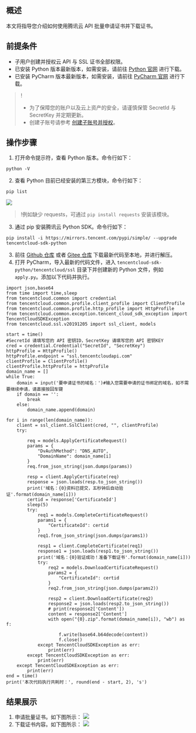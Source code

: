 ## 概述
本文将指导您介绍如何使用腾讯云 API 批量申请证书并下载证书。

## 前提条件
- 子用户创建并授权云 API 与 SSL 证书全部权限。
- 已安装 Python 版本最新版本，如需安装，请前往 [Python 官网](https://www.python.org/downloads/) 进行下载。
- 已安装 PyCharm 版本最新版本，如需安装，请前往 [PyCharm 官网](http://www.jetbrains.com/pycharm/download/#section=windows) 进行下载。
>!
>- 为了保障您的账户以及云上资产的安全，请谨慎保管 SecretId 与 SecretKey 并定期更新。
>- 创建子账号请参考 [创建子账号并授权](https://cloud.tencent.com/document/product/598/54458)。

## 操作步骤
1. 打开命令提示符，查看 Python 版本。命令行如下：
```
python -V
```
2. 查看 Python 目前已经安装的第三方模块，命令行如下：
```
pip list
```
![](https://qcloudimg.tencent-cloud.cn/raw/a9e6874edf016baa7f88f52352222dcb.png)
>!例如缺少 requests，可通过 `pip install requests` 安装该模块。
>
3. 通过 pip 安装腾讯云 Python SDK。命令行如下：
```
pip install -i https://mirrors.tencent.com/pypi/simple/ --upgrade tencentcloud-sdk-python
```
3. 前往 [Github 仓库](https://github.com/tencentcloud/tencentcloud-sdk-python) 或者 [Gitee 仓库](https://gitee.com/tencentcloud/tencentcloud-sdk-python) 下载最新代码至本地，并进行解压。
4. 打开 PyCharm，导入最新的代码文件，进入 `tencentcloud-sdk-python/tencentcloud/ssl` 目录下并创建新的 Python 文件，例如 `apply.py`。添加以下代码并执行。
```
import json,base64
from time import time,sleep
from tencentcloud.common import credential
from tencentcloud.common.profile.client_profile import ClientProfile
from tencentcloud.common.profile.http_profile import HttpProfile
from tencentcloud.common.exception.tencent_cloud_sdk_exception import TencentCloudSDKException
from tencentcloud.ssl.v20191205 import ssl_client, models

start = time()
#SecretId 请填写您的 API 密钥ID，SecretKey 请填写您的 API 密钥KEY
cred = credential.Credential("SecretId", "SecretKey")
httpProfile = HttpProfile()
httpProfile.endpoint = "ssl.tencentcloudapi.com"
clientProfile = ClientProfile()
clientProfile.httpProfile = httpProfile
domain_name = []
while True:
    domain = input('要申请证书的域名：')#输入您需要申请的证书绑定的域名，如不需要继续申请，请直接按回车键
    if domain == '':
        break
    else:
        domain_name.append(domain)

for i in range(len(domain_name)):
    client = ssl_client.SslClient(cred, "", clientProfile)
    try:

        req = models.ApplyCertificateRequest()
        params = {
            "DvAuthMethod": "DNS_AUTO",
            "DomainName": domain_name[i]
        }
        req.from_json_string(json.dumps(params))

        resp = client.ApplyCertificate(req)
        response = json.loads(resp.to_json_string())
        print('域名：{0}资料已提交，五秒钟后自动验证'.format(domain_name[i]))
        certid = response['CertificateId']
        sleep(5)
        try:
            req1 = models.CompleteCertificateRequest()
            params1 = {
                "CertificateId": certid
            }
            req1.from_json_string(json.dumps(params1))

            resp1 = client.CompleteCertificate(req1)
            response1 = json.loads(resp1.to_json_string())
            print('域名：{0}验证成功！准备下载证书'.format(domain_name[i]))
            try:
                req2 = models.DownloadCertificateRequest()
                params2 = {
                    "CertificateId": certid
                }
                req2.from_json_string(json.dumps(params2))

                resp2 = client.DownloadCertificate(req2)
                response2 = json.loads(resp2.to_json_string())
                # print(response2['Content'])
                content = response2['Content']
                with open("{0}.zip".format(domain_name[i]), "wb") as f:

                    f.write(base64.b64decode(content))
                    f.close()
            except TencentCloudSDKException as err:
                print(err)
        except TencentCloudSDKException as err:
            print(err)
    except TencentCloudSDKException as err:
        print(err)
end = time()
print('本次代码执行共耗时：', round(end - start, 2), 's')
```

## 结果展示
1. 申请批量证书。如下图所示：
![](https://qcloudimg.tencent-cloud.cn/raw/2f22c8fa894171964bbcf0ea1310c716.png)
2. 下载证书内容。如下图所示：
![](https://qcloudimg.tencent-cloud.cn/raw/6d9750da93dea520efef6d4eec90b51e.png)
